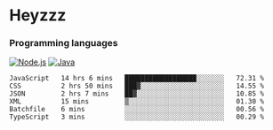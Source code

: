 # Heyzzz  

### Programming languages  

[![Node.js](https://img.shields.io/badge/-Node.js-262626?style=for-the-badge)](https://nodejs.org)
[![Java](https://img.shields.io/badge/-Java-262626?style=for-the-badge)](https://java.com)

<!--START_SECTION:waka-->

```text
JavaScript   14 hrs 6 mins   ██████████████████░░░░░░░   72.31 %
CSS          2 hrs 50 mins   ███▓░░░░░░░░░░░░░░░░░░░░░   14.55 %
JSON         2 hrs 7 mins    ██▓░░░░░░░░░░░░░░░░░░░░░░   10.85 %
XML          15 mins         ▒░░░░░░░░░░░░░░░░░░░░░░░░   01.30 %
Batchfile    6 mins          ░░░░░░░░░░░░░░░░░░░░░░░░░   00.56 %
TypeScript   3 mins          ░░░░░░░░░░░░░░░░░░░░░░░░░   00.29 %
```

<!--END_SECTION:waka-->
